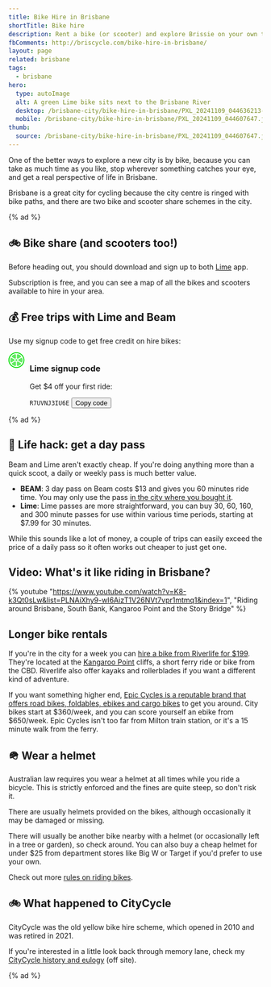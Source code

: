 ```yaml
---
title: Bike Hire in Brisbane
shortTitle: Bike hire
description: Rent a bike (or scooter) and explore Brissie on your own time. Free signup codes + daily, weekly or monthly passes.
fbComments: http://briscycle.com/bike-hire-in-brisbane/
layout: page
related: brisbane
tags:
  - brisbane
hero:
  type: autoImage
  alt: A green Lime bike sits next to the Brisbane River
  desktop: /brisbane-city/bike-hire-in-brisbane/PXL_20241109_044636213-desktop.jpg
  mobile: /brisbane-city/bike-hire-in-brisbane/PXL_20241109_044607647.jpg
thumb:
  source: /brisbane-city/bike-hire-in-brisbane/PXL_20241109_044607647.jpg
---
```


One of the better ways to explore a new city is by bike, because you can take as much time as you like, stop wherever something catches your eye, and get a real perspective of life in Brisbane.

Brisbane is a great city for cycling because the city centre is ringed with bike paths, and there are two bike and scooter share schemes in the city.

{% ad %}

## 🚲 Bike share (and scooters too!)

Before heading out, you should download and sign up to both [Lime](https://www.li.me/en-au/) app.

Subscription is free, and you can see a map of all the bikes and scooters available to hire in your area.

## 💰 Free trips with Lime and Beam

Use my signup code to get free credit on hire bikes:

<div class="cards">
  <div class="card__link" >
    <div class="card__content" style="display:flex;">
      <div style="margin-right:10px;">
        <img src="lime.webp" role="presentation" width=32 height=32 />
      </div>
      <div>
        <h3>Lime signup code</h3>
        <p>Get $4 off your first ride:</p>
        <aside class="copy-code">
          <code id="lime-code" class="copy-code__text">R7UVNJ3IU6E</code>
          <button class="copy-code__button" data-clipboard-target="#lime-code">
          Copy code
          </button>
        </aside>
      </div>
    </div>
  </div>
</div>

{% ad %}

## 🤑 Life hack: get a day pass

Beam and Lime aren't exactly cheap. If you're doing anything more than a quick scoot, a daily or weekly pass is much better value.

- **BEAM**: 3 day pass on Beam costs $13 and gives you 60 minutes ride time. You may only use the pass [in the city where you bought it](https://support.ridebeam.com/en/articles/6795893-am-i-able-to-use-my-pass-in-other-cities).
- **Lime**: Lime passes are more straightforward, you can buy 30, 60, 160, and 300 minute passes for use within various time periods, starting at $7.99 for 30 minutes.

While this sounds like a lot of money, a couple of trips can easily exceed the price of a daily pass so it often works out cheaper to just get one.

## Video: What's it like riding in Brisbane?

{% youtube "https://www.youtube.com/watch?v=K8-k3Qt0sLw&list=PLNAiXhy9-wI6AizT1V26NVt7vpr1mtmq1&index=1", "Riding around Brisbane, South Bank, Kangaroo Point and the Story Bridge" %}

## Longer bike rentals

If you're in the city for a week you can [hire a bike from Riverlife for $199](https://riverlife.com.au/project/brisbane-bike-hire/). They're located at the [Kangaroo Point](/brisbane-city/kangaroo-point-bridge/) cliffs, a short ferry ride or bike from the CBD. Riverlife also offer kayaks and rollerblades if you want a different kind of adventure.

If you want something higher end, [Epic Cycles is a reputable brand that offers road bikes, foldables, ebikes and cargo bikes](https://www.epiccycles.com.au/service/bike-hire/) to get you around. City bikes start at $360/week, and you can score yourself an ebike from $650/week. Epic Cycles isn't too far from Milton train station, or it's a 15 minute walk from the ferry.

## 🪖 Wear a helmet

Australian law requires you wear a helmet at all times while you ride a bicycle. This is strictly enforced and the fines are quite steep, so don't risk it.

There are usually helmets provided on the bikes, although occasionally it may be damaged or missing.

There will usually be another bike nearby with a helmet (or occasionally left in a tree or garden), so check around. You can also buy a cheap helmet for under $25 from department stores like Big W or Target if you'd prefer to use your own.

Check out more [rules on riding bikes](/bicycle-regulation).

## 🚲 What happened to CityCycle

CityCycle was the old yellow bike hire scheme, which opened in 2010 and was retired in 2021.

If you're interested in a little look back through memory lane, check my [CityCycle history and eulogy](https://ashk.au/2022/01/30/brisbane-citycycle/) (off site).

{% ad %}
